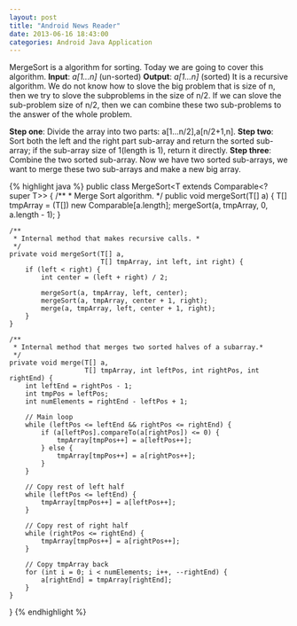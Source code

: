 ```yaml
---
layout: post
title: "Android News Reader"
date: 2013-06-16 18:43:00
categories: Android Java Application
---
```

MergeSort is a algorithm for sorting.
Today we are going to cover this algorithm.
**Input**:  *a[1...n]* (un-sorted)
**Output**: *a[1...n]* (sorted)
It is a recursive algorithm. We do not know how to slove the big problem that is size of n, then we try to slove the subproblems in the size of n/2. If we can slove the sub-problem size of n/2, then we can combine these two sub-problems to the answer of the whole problem.

**Step one**: Divide the array into two parts: a[1...n/2],a[n/2+1,n].
**Step two**: Sort both the left and the right part sub-array and return the sorted sub-array; if the sub-array size of 1(length is 1), return it directly.
**Step three**: Combine the two sorted sub-array. Now we have two sorted sub-arrays, we want to merge these two sub-arrays and make a new big array.

{% highlight java %}
public class MergeSort<T extends Comparable<? super T>> {
    /**
     * Merge Sort algorithm.
     */
    public void mergeSort(T[] a) {
        T[] tmpArray = (T[]) new Comparable[a.length];
        mergeSort(a, tmpArray, 0, a.length - 1);
    }

    /**
     * Internal method that makes recursive calls. *
     */
    private void mergeSort(T[] a,
                           T[] tmpArray, int left, int right) {
        if (left < right) {
            int center = (left + right) / 2;

            mergeSort(a, tmpArray, left, center);
            mergeSort(a, tmpArray, center + 1, right);
            merge(a, tmpArray, left, center + 1, right);
        }
    }

    /**
     * Internal method that merges two sorted halves of a subarray.*
     */
    private void merge(T[] a,
                       T[] tmpArray, int leftPos, int rightPos, int rightEnd) {
        int leftEnd = rightPos - 1;
        int tmpPos = leftPos;
        int numElements = rightEnd - leftPos + 1;

        // Main loop
        while (leftPos <= leftEnd && rightPos <= rightEnd) {
            if (a[leftPos].compareTo(a[rightPos]) <= 0) {
                tmpArray[tmpPos++] = a[leftPos++];
            } else {
                tmpArray[tmpPos++] = a[rightPos++];
            }
        }

        // Copy rest of left half
        while (leftPos <= leftEnd) {
            tmpArray[tmpPos++] = a[leftPos++];
        }

        // Copy rest of right half
        while (rightPos <= rightEnd) {
            tmpArray[tmpPos++] = a[rightPos++];
        }

        // Copy tmpArray back
        for (int i = 0; i < numElements; i++, --rightEnd) {
            a[rightEnd] = tmpArray[rightEnd];
        }
    }
}
{% endhighlight %}